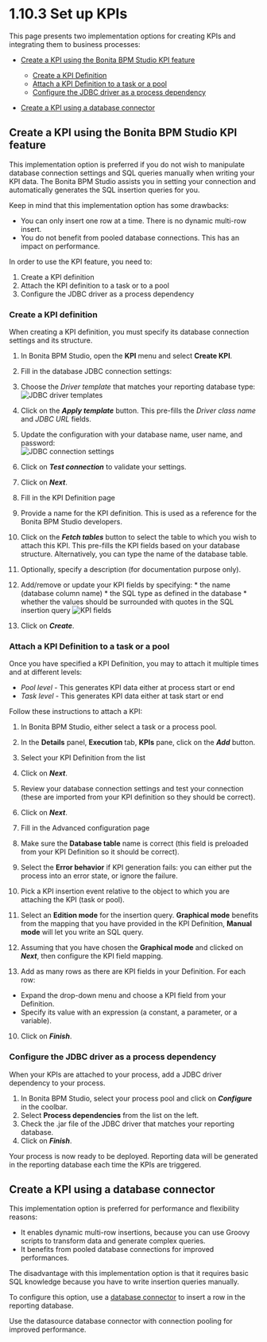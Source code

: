 # 1.10.3 Set up KPIs

This page presents two implementation options for creating KPIs and integrating them to business processes:

* [Create a KPI using the Bonita BPM Studio KPI feature](#using_kpi)
  * [Create a KPI Definition](#create_kpi_definition)
  * [Attach a KPI Definition to a task or a pool](#attach_kpi_definition)
  * [Configure the JDBC driver as a process dependency](#add_jdbc_driver)

* [Create a KPI using a database connector](#using_connector)


## Create a KPI using the Bonita BPM Studio KPI feature

This implementation option is preferred if you do not wish to manipulate database connection settings and SQL queries manually when writing your KPI data. 
The Bonita BPM Studio assists you in setting your connection and automatically generates the SQL insertion queries for you.

Keep in mind that this implementation option has some drawbacks:

* You can only insert one row at a time. There is no dynamic multi-row insert.
* You do not benefit from pooled database connections. This has an impact on performance.

In order to use the KPI feature, you need to:

1. Create a KPI definition
2. Attach the KPI definition to a task or to a pool
3. Configure the JDBC driver as a process dependency


### Create a KPI definition

When creating a KPI definition, you must specify its database connection settings and its structure.

1. In Bonita BPM Studio, open the **KPI** menu and select **Create KPI**.
2. Fill in the database JDBC connection settings:
  1. Choose the _Driver template_ that matches your reporting database type:  
![JDBC driver templates](images/images-6_0/generic_driver.png)
  2. Click on the **_Apply template_** button. This pre-fills the _Driver class name_ and _JDBC URL_ fields.
  3. Update the configuration with your database name, user name, and password:  
![JDBC connection settings](images/images-6_0/createKPI_step4.png)
  4. Click on **_Test connection_** to validate your settings.
  5. Click on **_Next_**.

3. Fill in the KPI Definition page
  1. Provide a name for the KPI definition. This is used as a reference for the Bonita BPM Studio developers.
  2. Click on the **_Fetch tables_** button to select the table to which you wish to attach this KPI. 
This pre-fills the KPI fields based on your database structure. Alternatively, you can type the name of the database table.
  3. Optionally, specify a description (for documentation purpose only).
  4. Add/remove or update your KPI fields by specifying:
    * the name (database column name)
    * the SQL type as defined in the database
    * whether the values should be surrounded with quotes in the SQL insertion query
![KPI fields](images/images-6_0/editKPI.png)
  5. Click on **_Create_**.



### Attach a KPI Definition to a task or a pool

Once you have specified a KPI Definition, you may to attach it multiple times and at different levels:

* _Pool level_ - This generates KPI data either at process start or end
* _Task level_ - This generates KPI data either at task start or end

Follow these instructions to attach a KPI:

1. In Bonita BPM Studio, either select a task or a process pool.
2. In the **Details** panel, **Execution** tab, **KPIs** pane, click on the **_Add_** button.
3. Select your KPI Definition from the list
4. Click on **_Next_**.
5. Review your database connection settings and test your connection (these are imported from your KPI definition so they should be correct).
6. Click on **_Next_**.
7. Fill in the Advanced configuration page
  1. Make sure the **Database table** name is correct (this field is preloaded from your KPI Definition so it should be correct).
  2. Select the **Error behavior** if KPI generation fails: you can either put the process into an error state, or ignore the failure.
  3. Pick a KPI insertion event relative to the object to which you are attaching the KPI (task or pool).
  4. Select an **Edition mode** for the insertion query. **Graphical mode** benefits from the mapping that you have provided in the KPI Definition,
**Manual mode** will let you write an SQL query.

8. Assuming that you have chosen the **Graphical mode** and clicked on **_Next_**, then configure the KPI field mapping.
9. Add as many rows as there are KPI fields in your Definition. For each row:
  * Expand the drop-down menu and choose a KPI field from your Definition.
  * Specify its value with an expression (a constant, a parameter, or a variable).

10. Click on **_Finish_**.


### Configure the JDBC driver as a process dependency

When your KPIs are attached to your process, add a JDBC driver dependency to your process.

1. In Bonita BPM Studio, select your process pool and click on **_Configure_** in the coolbar.
2. Select **Process dependencies** from the list on the left.
3. Check the .jar file of the JDBC driver that matches your reporting database.
4. Click on **_Finish_**.

Your process is now ready to be deployed. 
Reporting data will be generated in the reporting database each time the KPIs are triggered.




## Create a KPI using a database connector


This implementation option is preferred for performance and flexibility reasons:

* It enables dynamic multi-row insertions, because you can use Groovy scripts to transform data and generate complex queries.
* It benefits from pooled database connections for improved performances.

The disadvantage with this implementation option is that it requires basic SQL knowledge because you have to write insertion queries manually.



To configure this option, use a [database connector](/product-bos-sp/database) to insert a row in the reporting database.

Use the datasource database connector with connection pooling for improved performance.